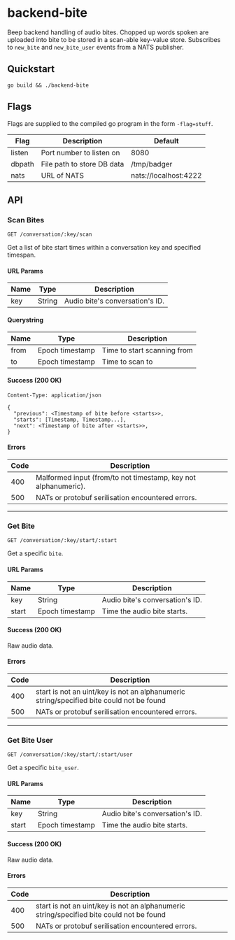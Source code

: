 # backend-bite

Beep backend handling of audio bites. Chopped up words spoken are uploaded into bite to be stored in a scan-able key-value store.  Subscribes to ```new_bite``` and ```new_bite_user``` events from a NATS publisher.

## Quickstart

```
go build && ./backend-bite
```

## Flags

Flags are supplied to the compiled go program in the form ```-flag=stuff```.

| Flag | Description | Default |
| ---- | ----------- | ------- |
| listen | Port number to listen on | 8080 |
| dbpath | File path to store DB data | /tmp/badger |
| nats | URL of NATS | nats://localhost:4222 |

## API

### Scan Bites

```
GET /conversation/:key/scan
```

Get a list of bite start times within a conversation key and specified timespan.

#### URL Params

| Name | Type | Description |
| ---- | ---- | ----------- |
| key | String | Audio bite's conversation's ID. |

#### Querystring

| Name | Type | Description |
| ---- | ---- | ----------- |
| from | Epoch timestamp | Time to start scanning from |
| to | Epoch timestamp | Time to scan to |

#### Success (200 OK)

```
Content-Type: application/json
```

```
{
  "previous": <Timestamp of bite before <starts>>,
  "starts": [Timestamp, Timestamp...],
  "next": <Timestamp of bite after <starts>>,
}
```

#### Errors

| Code | Description |
| ---- | ----------- |
| 400 | Malformed input (from/to not timestamp, key not alphanumeric). |
| 500 | NATs or protobuf serilisation encountered errors. |

---

### Get Bite

```
GET /conversation/:key/start/:start
```

Get a specific ```bite```.

#### URL Params

| Name | Type | Description |
| ---- | ---- | ----------- |
| key | String | Audio bite's conversation's ID. |
| start | Epoch timestamp | Time the audio bite starts. |

#### Success (200 OK)

Raw audio data.

#### Errors

| Code | Description |
| ---- | ----------- |
| 400 | start is not an uint/key is not an alphanumeric string/specified bite could not be found |
| 500 | NATs or protobuf serilisation encountered errors. |

---

### Get Bite User

```
GET /conversation/:key/start/:start/user
```

Get a specific ```bite_user```.

#### URL Params

| Name | Type | Description |
| ---- | ---- | ----------- |
| key | String | Audio bite's conversation's ID. |
| start | Epoch timestamp | Time the audio bite starts. |

#### Success (200 OK)

Raw audio data.

#### Errors

| Code | Description |
| ---- | ----------- |
| 400 | start is not an uint/key is not an alphanumeric string/specified bite could not be found |
| 500 | NATs or protobuf serilisation encountered errors. |
